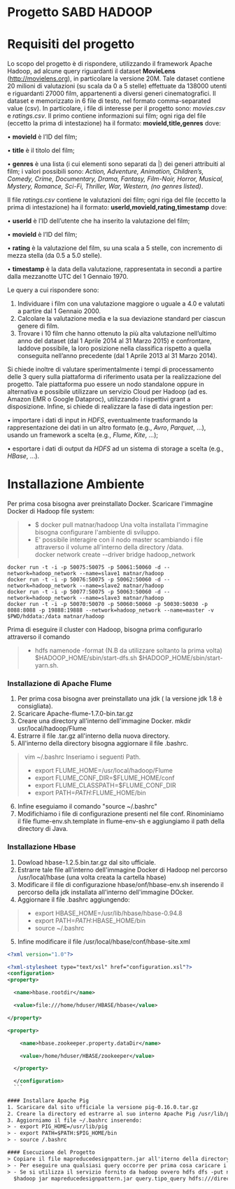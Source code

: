 # Progetto SABD HADOOP

# Requisiti del progetto

Lo scopo del progetto è di rispondere, utilizzando il framework Apache Hadoop, ad alcune query riguardanti il dataset **MovieLens** (http://movielens.org), in particolare la versione 20M. 
Tale dataset contiene 20 milioni di valutazioni (su scala da 0 a 5 stelle) effettuate da 138000 utenti e riguardanti 27000 film, appartenenti a diversi generi cinematografici.
Il dataset e memorizzato in 6 file di testo, nel formato comma-separated value (csv). In particolare, i file di interesse per il progetto sono: *movies.csv* e *ratings.csv*. Il primo contiene informazioni sui film; ogni riga del file (eccetto la prima di intestazione) ha il formato:
**movieId,title,genres** dove:

• **movieId** è l’ID del film; 

• **title** è il titolo del film; 

• **genres** è una lista (i cui elementi sono separati da |) dei generi attribuiti al film; 
i valori possibili sono:
*Action, Adventure, Animation, Children’s, Comedy, Crime, Documentary,
Drama, Fantasy, Film-Noir, Horror, Musical, Mystery, Romance, Sci-Fi,
Thriller, War, Western, (no genres listed)*.

Il file *ratings.csv* contiene le valutazioni dei film; ogni riga del file (eccetto la prima di intestazione)
ha il formato:
**userId,movieId,rating,timestamp**
dove:

• **userId** è l’ID dell’utente che ha inserito la valutazione del film; 

• **movieId** è l’ID del film; 

• **rating** è la valutazione del film, su una scala a 5 stelle, con incremento di mezza stella (da 0.5 a 5.0 stelle).

• **timestamp** è la data della valutazione, rappresentata in secondi a partire dalla mezzanotte UTC del 1 Gennaio 1970.

Le query a cui rispondere sono:
1. Individuare i film con una valutazione maggiore o uguale a 4.0 e valutati a partire dal 1 Gennaio 2000.
2. Calcolare la valutazione media e la sua deviazione standard per ciascun genere di film.
3. Trovare i 10 film che hanno ottenuto la più alta valutazione nell’ultimo anno del dataset (dal 1 Aprile 
2014 al 31 Marzo 2015) e confrontare, laddove possibile, la loro posizione nella classifica rispetto a
quella conseguita nell’anno precedente (dal 1 Aprile 2013 al 31 Marzo 2014).

Si chiede inoltre di valutare sperimentalmente i tempi di processamento delle 3 query sulla piattaforma
di riferimento usata per la realizzazione del progetto. Tale piattaforma puo essere un nodo standalone oppure 
in alternativa e possibile utilizzare un servizio Cloud per Hadoop (ad es. Amazon EMR o Google Dataproc), 
utilizzando i rispettivi grant a disposizione.
Infine, si chiede di realizzare la fase di data ingestion per:

• importare i dati di input in *HDFS*, eventualmente trasformando la rappresentazione dei dati in un altro
formato (e.g., *Avro*, *Parquet*, ...), usando un framework a scelta (e.g., *Flume*, *Kite*, ...);

• esportare i dati di output da *HDFS* ad un sistema di storage a scelta (e.g., *HBase*, ...).

# Installazione Ambiente
Per prima cosa bisogna aver preinstallato Docker.
Scaricare l'immagine Docker di Hadoop file system:
> - $ docker pull matnar/hadoop
Una volta installata l'immagine bisogna configurare l'ambiente di sviluppo.
> - E' possibile interagire con il nodo master scambiando i file attraverso il volume all'interno della directory /data.   
    docker network create --driver bridge hadoop_network

	docker run -t -i -p 50075:50075 -p 50061:50060 -d --network=hadoop_network --name=slave1 matnar/hadoop
	docker run -t -i -p 50076:50075 -p 50062:50060 -d --network=hadoop_network --name=slave2 matnar/hadoop
	docker run -t -i -p 50077:50075 -p 50063:50060 -d --network=hadoop_network --name=slave3 matnar/hadoop
	docker run -t -i -p 50070:50070 -p 50060:50060 -p 50030:50030 -p 8088:8088 -p 19888:19888 --network=hadoop_network --name=master -v $PWD/hddata:/data matnar/hadoop
Prima di eseguire il cluster con Hadoop, bisogna prima configurarlo attraverso il comando 
 > - hdfs namenode -format  (N.B da utilizzare soltanto la prima volta)
	$HADOOP_HOME/sbin/start-dfs.sh
	$HADOOP_HOME/sbin/start-yarn.sh.
### Installazione di Apache Flume
1. Per prima cosa bisogna aver preinstallato una jdk ( la versione jdk 1.8 è consigliata).
2. Scaricare Apache-flume-1.7.0-bin.tar.gz
3. Creare una directory all'interno dell'immagine Docker. 
    mkdir usr/local/hadoop/Flume
4. Estrarre il file .tar.gz all'interno della nuova directory.
5. All'interno della directory bisogna aggiornare il file .bashrc.
 
 > vim ~/.bashrc
 Inseriamo i seguenti Path.
 >
 > - export FLUME_HOME=/usr/local/hadoop/Flume
 > - export FLUME_CONF_DIR=$FLUME_HOME/conf
 > - export FLUME_CLASSPATH=$FLUME_CONF_DIR
 > - export PATH=$PATH:$FLUME_HOME/bin
6. Infine eseguiamo il comando "source ~/.bashrc"
7. Modifichiamo i file di configurazione presenti nel file conf. Rinominiamo il file flume-env.sh.template in flume-env-sh e aggiungiamo il path della directory di Java.
### Installazione Hbase
1. Dowload hbase-1.2.5.bin.tar.gz dal sito ufficiale.
2. Estrarre tale file all'interno dell'immagine Docker di Hadoop nel percorso /usr/local/hbase (una volta creata la cartella hbase)
3. Modificare il file di configurazione hbase/onf/hbase-env.sh inserendo il percorso della jdk installata all'interno dell'immagine DOcker.
4. Aggiornare il file .bashrc aggiungendo:
  > - export HBASE_HOME=/usr/lib/hbase/hbase-0.94.8
  > - export PATH=$PATH:$HBASE_HOME/bin
  > - source ~/.bashrc
5. Infine modificare il file /usr/local/hbase/conf/hbase-site.xml
 
  ```xml
  <?xml version="1.0"?>

  <?xml-stylesheet type="text/xsl" href="configuration.xsl"?>
  <configuration>
  <property>

    <name>hbase.rootdir</name>

    <value>file:///home/hduser/HBASE/hbase</value>

  </property>

  <property>

      <name>hbase.zookeeper.property.dataDir</name>

      <value>/home/hduser/HBASE/zookeeper</value>

    </property>

    </configuration>
    ```
        
#### Installare Apache Pig
1. Scaricare dal sito ufficiale la versione pig-0.16.0.tar.gz
2. Creare la directory ed estrarre al suo interno Apache Pig /usr/lib/pig
3. Aggiorniamo il file ~/.bashrc inserendo:
  > - export PIG_HOME=/usr/lib/pig
  > - export PATH=$PATH:$PIG_HOME/bin
  > - source /.bashrc

#### Esecuzione del Progetto
> Copiare il file mapreducedesignpattern.jar all'iterno della directory /hddata
> - Per eseguire una qualsiasi query occorre per prima cosa caricare i file .csv forniti da MovieLens.
> - Se si utilizza il servizio fornito da hadoop ovvero hdfs dfs -put nomefile hdfs:///directory_di_destinazione basterà richiamare il seguente comando :
    $hadoop jar mapreducedesignpattern.jar query.tipo_query hdfs:///directory_file_rating.csv hdfs:/// directory_file_movie.csv hdfs:///directory_output;
